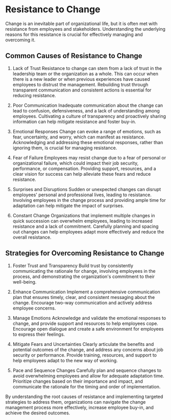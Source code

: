 #  Resistance to Change

Change is an inevitable part of organizational life, but it is often met with resistance from employees and stakeholders. Understanding the underlying reasons for this resistance is crucial for effectively managing and overcoming it.

## Common Causes of Resistance to Change

1. Lack of Trust
Resistance to change can stem from a lack of trust in the leadership team or the organization as a whole. This can occur when there is a new leader or when previous experiences have caused employees to distrust the management. Rebuilding trust through transparent communication and consistent actions is essential for reducing resistance.

2. Poor Communication
Inadequate communication about the change can lead to confusion, defensiveness, and a lack of understanding among employees. Cultivating a culture of transparency and proactively sharing information can help mitigate resistance and foster buy-in.

3. Emotional Responses
Change can evoke a range of emotions, such as fear, uncertainty, and worry, which can manifest as resistance. Acknowledging and addressing these emotional responses, rather than ignoring them, is crucial for managing resistance.

4. Fear of Failure
Employees may resist change due to a fear of personal or organizational failure, which could impact their job security, performance, or compensation. Providing support, resources, and a clear vision for success can help alleviate these fears and reduce resistance.

5. Surprises and Disruptions
Sudden or unexpected changes can disrupt employees' personal and professional lives, leading to resistance. Involving employees in the change process and providing ample time for adaptation can help mitigate the impact of surprises.

6. Constant Change
Organizations that implement multiple changes in quick succession can overwhelm employees, leading to increased resistance and a lack of commitment. Carefully planning and spacing out changes can help employees adapt more effectively and reduce the overall resistance.

## Strategies for Overcoming Resistance to Change

1. Foster Trust and Transparency
Build trust by consistently communicating the rationale for change, involving employees in the process, and demonstrating the organization's commitment to their well-being.

2. Enhance Communication
Implement a comprehensive communication plan that ensures timely, clear, and consistent messaging about the change. Encourage two-way communication and actively address employee concerns.

3. Manage Emotions
Acknowledge and validate the emotional responses to change, and provide support and resources to help employees cope. Encourage open dialogue and create a safe environment for employees to express their feelings.

4. Mitigate Fears and Uncertainties
Clearly articulate the benefits and potential outcomes of the change, and address any concerns about job security or performance. Provide training, resources, and support to help employees adapt to the new way of working.

5. Pace and Sequence Changes
Carefully plan and sequence changes to avoid overwhelming employees and allow for adequate adaptation time. Prioritize changes based on their importance and impact, and communicate the rationale for the timing and order of implementation.

By understanding the root causes of resistance and implementing targeted strategies to address them, organizations can navigate the change management process more effectively, increase employee buy-in, and achieve the desired outcomes.
